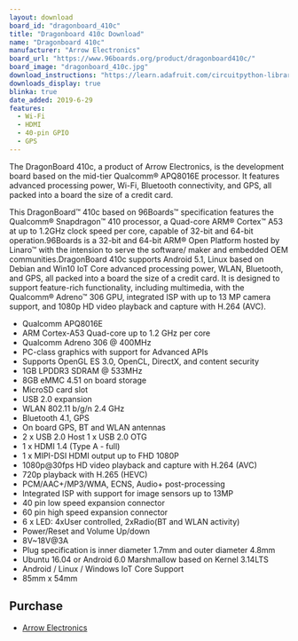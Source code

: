 ```yaml
---
layout: download
board_id: "dragonboard_410c"
title: "Dragonboard 410c Download"
name: "Dragonboard 410c"
manufacturer: "Arrow Electronics"
board_url: "https://www.96boards.org/product/dragonboard410c/"
board_image: "dragonboard_410c.jpg"
download_instructions: "https://learn.adafruit.com/circuitpython-libraries-on-linux-and-the-96boards-dragonboard-410c"
downloads_display: true
blinka: true
date_added: 2019-6-29
features:
  - Wi-Fi
  - HDMI
  - 40-pin GPIO
  - GPS
---
```


The DragonBoard 410c, a product of Arrow Electronics, is the development board based on the mid-tier Qualcomm® APQ8016E processor. It features advanced processing power, Wi-Fi, Bluetooth connectivity, and GPS, all packed into a board the size of a credit card.

This DragonBoard™ 410c based on 96Boards™ specification features the Qualcomm® Snapdragon™ 410 processor, a Quad-core ARM® Cortex™ A53 at up to 1.2GHz clock speed per core, capable of 32-bit and 64-bit operation.96Boards is a 32-bit and 64-bit ARM® Open Platform hosted by Linaro™ with the intension to serve the software/ maker and embedded OEM communities.DragonBoard 410c supports Android 5.1, Linux based on Debian and Win10 IoT Core advanced processing power, WLAN, Bluetooth, and GPS, all packed into a board the size of a credit card. It is designed to support feature-rich functionality, including multimedia, with the Qualcomm® Adreno™ 306 GPU, integrated ISP with up to 13 MP camera support, and 1080p HD video playback and capture with H.264 (AVC).

- Qualcomm APQ8016E
- ARM Cortex-A53 Quad-core up to 1.2 GHz per core
- Qualcomm Adreno 306 @ 400MHz
- PC-class graphics with support for Advanced APIs
- Supports OpenGL ES 3.0, OpenCL, DirectX, and content security
- 1GB LPDDR3 SDRAM @ 533MHz
- 8GB eMMC 4.51 on board storage
- MicroSD card slot
- USB 2.0 expansion
- WLAN 802.11 b/g/n 2.4 GHz
- Bluetooth 4.1, GPS
- On board GPS, BT and WLAN antennas
- 2 x USB 2.0 Host 1 x USB 2.0 OTG
- 1 x HDMI 1.4 (Type A - full)
- 1 x MIPI-DSI HDMI output up to FHD 1080P
- 1080p@30fps HD video playback and capture with H.264 (AVC)
- 720p playback with H.265 (HEVC)
- PCM/AAC+/MP3/WMA, ECNS, Audio+ post-processing
- Integrated ISP with support for image sensors up to 13MP
- 40 pin low speed expansion connector
- 60 pin high speed expansion connector
- 6 x LED: 4xUser controlled, 2xRadio(BT and WLAN activity)
- Power/Reset and Volume Up/down
- 8V~18V@3A
- Plug specification is inner diameter 1.7mm and outer diameter 4.8mm
- Ubuntu 16.04 or Android 6.0 Marshmallow based on Kernel 3.14LTS
- Android / Linux / Windows IoT Core Support
- 85mm x 54mm

## Purchase
* [Arrow Electronics](https://www.arrow.com/en/products/dragonboard410c/arrow-development-tools)
